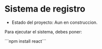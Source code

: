 <h1> Sistema de registro</h1>

- Estado del proyecto: Aun en construccion.

Para ejecutar el sistema, debes poner:

´´´npm install react```
